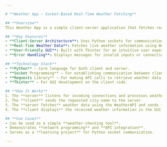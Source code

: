 ```yaml
---

# **Weather App – Socket-Based Real-Time Weather Fetching**  

## **Overview**  
This Weather App is a simple client-server application that fetches real-time weather data using Python, Socket Programming, and Tkinter for the GUI. The client sends a city name to the server, which then retrieves weather details from an API and sends the response back to the client for display.  

## **Key Features**  
- **Client-Server Architecture**: Uses Python sockets for communication.  
- **Real-Time Weather Data**: Fetches live weather information using WeatherAPI.  
- **User-Friendly GUI**: Built with Tkinter for an intuitive user experience.  
- **Error Handling**: Displays messages for invalid inputs or connection failures.  

## **Technology Stack**  
- **Python** – Core language for both client and server.  
- **Socket Programming** – For establishing communication between client and server.  
- **Requests Library** – For making API calls to retrieve weather data.  
- **Tkinter** – For GUI development on the client side.  

## **How It Works**  
1. The **server** listens for incoming connections and processes weather requests.  
2. The **client** sends the requested city name to the server.  
3. The **server fetches** weather data using the WeatherAPI and sends it back.  
4. The **client displays** the received weather information in the GUI.  

## **Use Cases**  
- Can be used as a simple **weather-checking tool**.  
- Demonstrates **network programming** and **API integration**.  
- Serves as a **learning project** for Python socket communication.  

---
```

